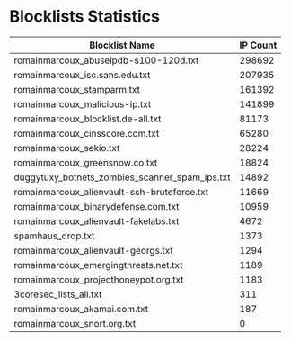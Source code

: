 # Blocklists Statistics
| Blocklist Name | IP Count |
|----|----|
| romainmarcoux_abuseipdb-s100-120d.txt | 298692 |
| romainmarcoux_isc.sans.edu.txt | 207935 |
| romainmarcoux_stamparm.txt | 161392 |
| romainmarcoux_malicious-ip.txt | 141899 |
| romainmarcoux_blocklist.de-all.txt | 81173 |
| romainmarcoux_cinsscore.com.txt | 65280 |
| romainmarcoux_sekio.txt | 28224 |
| romainmarcoux_greensnow.co.txt | 18824 |
| duggytuxy_botnets_zombies_scanner_spam_ips.txt | 14892 |
| romainmarcoux_alienvault-ssh-bruteforce.txt | 11669 |
| romainmarcoux_binarydefense.com.txt | 10959 |
| romainmarcoux_alienvault-fakelabs.txt | 4672 |
| spamhaus_drop.txt | 1373 |
| romainmarcoux_alienvault-georgs.txt | 1294 |
| romainmarcoux_emergingthreats.net.txt | 1189 |
| romainmarcoux_projecthoneypot.org.txt | 1183 |
| 3coresec_lists_all.txt | 311 |
| romainmarcoux_akamai.com.txt | 187 |
| romainmarcoux_snort.org.txt | 0 |
